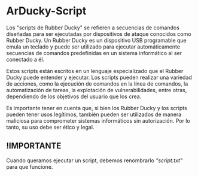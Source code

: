# ArDucky-Script

Los "scripts de Rubber Ducky" se refieren a secuencias de comandos diseñadas para ser ejecutadas por dispositivos de ataque conocidos como Rubber Ducky. Un Rubber Ducky es un dispositivo USB programable que emula un teclado y puede ser utilizado para ejecutar automáticamente secuencias de comandos predefinidas en un sistema informático al ser conectado a él.

Estos scripts están escritos en un lenguaje especializado que el Rubber Ducky puede entender y ejecutar. Los scripts pueden realizar una variedad de acciones, como la ejecución de comandos en la línea de comandos, la automatización de tareas, la explotación de vulnerabilidades, entre otras, dependiendo de los objetivos del usuario que los crea.

Es importante tener en cuenta que, si bien los Rubber Ducky y los scripts pueden tener usos legítimos, también pueden ser utilizados de manera maliciosa para comprometer sistemas informáticos sin autorización. Por lo tanto, su uso debe ser ético y legal.

## !IMPORTANTE

Cuando queramos ejecutar un script, debemos renombrarlo *"script.txt"* para que funcione.